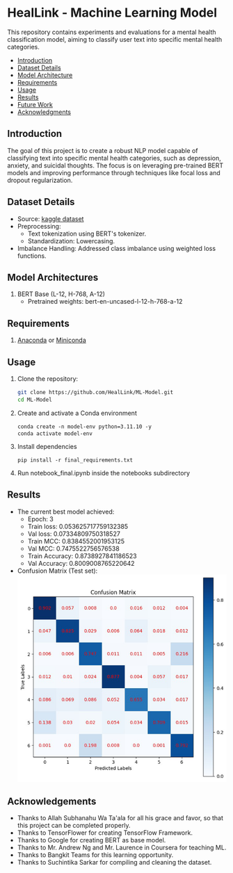 # HealLink - Machine Learning Model

This repository contains experiments and evaluations for a mental health classification model, aiming to classify user text into specific mental health categories.

- [Introduction](#introduction)
- [Dataset Details](#dataset-details)
- [Model Architecture](#model-architecture)
- [Requirements](#requirements)
- [Usage](#usage)
- [Results](#results)
- [Future Work](#future-work)
- [Acknowledgments](#acknowledgments)

## Introduction
The goal of this project is to create a robust NLP model capable of classifying text into specific mental health categories, such as depression, anxiety, and suicidal thoughts. The focus is on leveraging pre-trained BERT models and improving performance through techniques like focal loss and dropout regularization.

## Dataset Details
- Source: [kaggle dataset](https://www.kaggle.com/datasets/suchintikasarkar/sentiment-analysis-for-mental-health)
- Preprocessing:
    - Text tokenization using BERT's tokenizer.
    - Standardization: Lowercasing.
- Imbalance Handling: Addressed class imbalance using weighted loss functions.

## Model Architectures
1. BERT Base (L-12, H-768, A-12)
    - Pretrained weights: bert-en-uncased-l-12-h-768-a-12

## Requirements
1. [Anaconda](https://www.anaconda.com/products/distribution) or [Miniconda](https://docs.conda.io/en/latest/miniconda.html)

## Usage
1. Clone the repository:
   ```bash
   git clone https://github.com/HealLink/ML-Model.git
   cd ML-Model
   ```
2. Create and activate a Conda environment
    ```
    conda create -n model-env python=3.11.10 -y
    conda activate model-env
    ```
3. Install dependencies
    ```
    pip install -r final_requirements.txt
    ```
4. Run notebook_final.ipynb inside the notebooks subdirectory

## Results
- The current best model achieved:
    - Epoch: 3
    - Train loss: 0.053625717759132385
    - Val loss: 0.07334809750318527
    - Train MCC: 0.8384552001953125
    - Val MCC: 0.7475522756576538
    - Train Accuracy: 0.8738927841186523
    - Val Accuracy: 0.8009008765220642
- Confusion Matrix (Test set):
    ![confusion matrix](image.png)

## Acknowledgements
- Thanks to Allah Subhanahu Wa Ta'ala for all his grace and favor, so that this project can be completed properly.
- Thanks to TensorFlower for creating TensorFlow Framework.
- Thanks to Google for creating BERT as base model.
- Thanks to Mr. Andrew Ng and Mr. Laurence in Coursera for teaching ML.
- Thanks to Bangkit Teams for this learning opportunity.
- Thanks to Suchintika Sarkar for compiling and cleaning the dataset.
